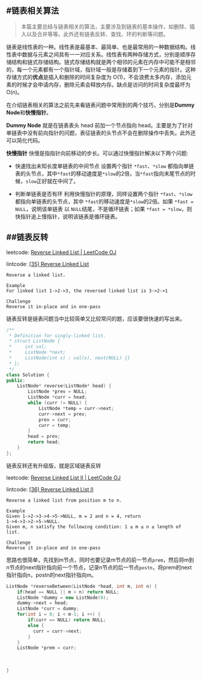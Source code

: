 #链表相关算法
---
> 本篇主要总结与链表相关的算法，主要涉及到链表的基本操作，如删除、插入以及合并等等。此外还有链表反转、查找、环的判断等问题。

链表是线性表的一种。线性表是最基本、最简单、也是最常用的一种数据结构。线性表中数据与元素之间具有一一对应关系。线性表有两种存储方式，分别是顺序存储结构和链式存储结构。链式存储结构就是两个相邻的元素在内存中可能不是相邻的，每一个元素都有一个指针域，指针域一般是存储着到下一个元素的指针。这种存储方式的**优点**是插入和删除的时间复杂度为 O(1)，不会浪费太多内存，添加元素的时候才会申请内存，删除元素会释放内存。缺点是访问的时间复杂度最坏为 O(n)。

在介绍链表相关的算法之前先来看链表问题中常用到的两个技巧，分别是**Dummy Node**和**快慢指针**。

**Dummy Node** 就是在链表表头 head 前加一个节点指向 head。主要是为了针对单链表中没有前向指针的问题，表征链表的头节点不会在删除操作中丢失。此外还可以简化代码。

**快慢指针** 快慢是指指针向前移动的步长。可以通过快慢指针解决以下两个问题:

- 快速找出未知长度单链表的中间节点
	设置两个指针 `*fast`、`*slow` 都指向单链表的头节点，其中`*fast`的移动速度是`*slow`的2倍，当`*fast`指向末尾节点的时候，`slow`正好就在中间了。
    
- 判断单链表是否有环
	利用快慢指针的原理，同样设置两个指针 `*fast`、`*slow` 都指向单链表的头节点，其中 `*fast`的移动速度是`*slow`的2倍。如果 `*fast = NULL`，说明该单链表 以 `NULL`结尾，不是循环链表；如果 `*fast = *slow`，则快指针追上慢指针，说明该链表是循环链表。

##链表反转
---

leetcode: [Reverse Linked List | LeetCode OJ](https://leetcode.com/problems/reverse-linked-list/)

lintcode: [(35) Reverse Linked List](http://www.lintcode.com/en/problem/reverse-linked-list/)

```
Reverse a linked list.

Example
For linked list 1->2->3, the reversed linked list is 3->2->1

Challenge
Reverse it in-place and in one-pass
```
链表反转是链表问题当中比较简单又比较常问的题，应该要很快速的写出来。

```c++
/**
 * Definition for singly-linked list.
 * struct ListNode {
 *     int val;
 *     ListNode *next;
 *     ListNode(int x) : val(x), next(NULL) {}
 * };
 */
class Solution {
public:
    ListNode* reverse(ListNode* head) {
        ListNode *prev = NULL;
        ListNode *curr = head;
        while (curr != NULL) {
            ListNode *temp = curr->next;
            curr->next = prev;
            prev = curr;
            curr = temp;
        }
        head = prev;
        return head;
    }
};
```
链表反转还有升级版，就是区域链表反转

leetcode: [Reverse Linked List II | LeetCode OJ](https://leetcode.com/problems/reverse-linked-list-ii/)

lintcode: [(36) Reverse Linked List II](http://www.lintcode.com/en/problem/reverse-linked-list-ii/)

```
Reverse a linked list from position m to n.

Example
Given 1->2->3->4->5->NULL, m = 2 and n = 4, return
1->4->3->2->5->NULL.
Given m, n satisfy the following condition: 1 ≤ m ≤ n ≤ length of list.

Challenge
Reverse it in-place and in one-pass
```
思路也很简单，先找到m节点，同时也要记录m节点的前一节点`prem`，然后将m到n节点的next指针指向前一个节点，记录n节点的后一节点`postn`，将prem的next指针指向n，postn的next指针指向m。

```c++
ListNode *reverseBetween(ListNode *head, int m, int n) {
    if(head == NULL || m > n) return NULL;
    ListNode *dummy = new ListNode(0);
    dummy->next = head;
    ListNode *curr = dummy;
    for(int i = 0; i < m-1; i ++) {
        if(curr == NULL) return NULL;
        else {
          curr = curr->next;
        }
    }
    ListNode *prem = curr;
    
    
    
}

```



